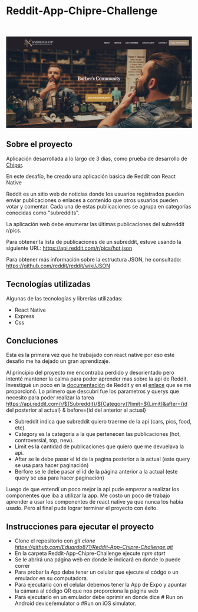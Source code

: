 # Reddit-App-Chipre-Challenge
<br> </br>
![proyect](https://github.com/Eduardo871/Landing-Page-Coca-Cola/blob/main/images/Screenshot%20from%202021-07-01%2011-17-39.png?raw=true)


## Sobre el proyecto

Aplicación desarrollada a lo largo de 3 dias, como prueba de desarrollo de [Chiper](www.chiper.co). 

En este desafío, he creado una aplicación básica de Reddit con React Native

Reddit es un sitio web de noticias donde los usuarios registrados pueden enviar publicaciones o enlaces a contenido que otros usuarios pueden votar y comentar. Cada una de estas publicaciones se agrupa en categorías conocidas como "subreddits".

La aplicación web debe enumerar las últimas publicaciones del subreddit r/pics.

Para obtener la lista de publicaciones de un subreddit, estuve usando la siguiente URL: https://api.reddit.com/r/pics/hot.json

Para obtener más información sobre la estructura JSON, he consultado: https://github.com/reddit/reddit/wiki/JSON 

## Tecnologías utilizadas

Algunas de las tecnologías y librerías utilizadas:

- React Native
- Express
- Css

## Concluciones
Esta es la primera vez que he trabajado con react native por eso este desafío me ha dejado un gran aprendizaje.

Al principio del proyecto me encontraba perdido y desorientado pero intenté mantener la calma para poder aprender mas sobre la api de Reddit. 
Investigué un poco en la [documentación](https://www.reddit.com/dev/api/) de Reddit y en el [enlace](https://github.com/reddit/reddit/wiki/JSON) que se me proporcionó. 
Lo primero que descubrí fue  los parametros y querys que necesito para poder realizar la tarea https://api.reddit.com/r/${Subreddit}/${Category}?limit=${Limit}&after={id del posterior al actual} & before={id del anterior al actual}

- Subreddit indica que subreddit quiero traerme de la api (cars, pics, food, etc).
- Category es la categoria a la que pertenecen las publicaciones (hot, controversial, top, new).
- Limit es la cantidad de publicaciones que quiero que me devuelava la api.
- After se le debe pasar el id de la pagina posterior a la actual (este query se usa para hacer paginación)
- Berfore se le debe pasar el id de la página anterior a la actual (este query se usa para hacer paginación)

Luego de que entendí un poco mejor la api pude empezar a realizar los componentes que iba a utilizar la app. Me costo un poco de trabajo aprender a usar los componentes de react native ya que nunca los había usado. Pero al final pude lograr terminar el proyecto con éxito.


## Instrucciones para ejecutar el proyecto
- Clone el repositorio con  *git clone https://github.com/Eduardo871/Reddit-App-Chipre-Challenge.git*
- En la carpeta Reddit-App-Chipre-Challenge ejecute *npm start*
- Se le abrirá una página web en donde le indicará en donde lo puede correr
- Para probar la App debe tener un celular que ejecute el códgo o un emulador en su computadora.
- Para ejecutarlo con el celular debemos tener la App de Expo y apuntar la cámara al código QR que nos proporciona la página web
- Para ejecutarlo en un emulador debe oprimir en donde dice # Run on Android device/emulator o #Run on iOS simulator.

